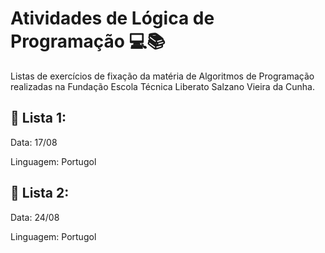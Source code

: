 # Atividades de Lógica de Programação 💻📚

Listas de exercícios de fixação da matéria de Algoritmos de Programação realizadas na Fundação Escola Técnica Liberato Salzano Vieira da Cunha.

## 📘 Lista 1:
Data: 17/08

Linguagem: Portugol

## 📙 Lista 2:
Data: 24/08

Linguagem: Portugol
